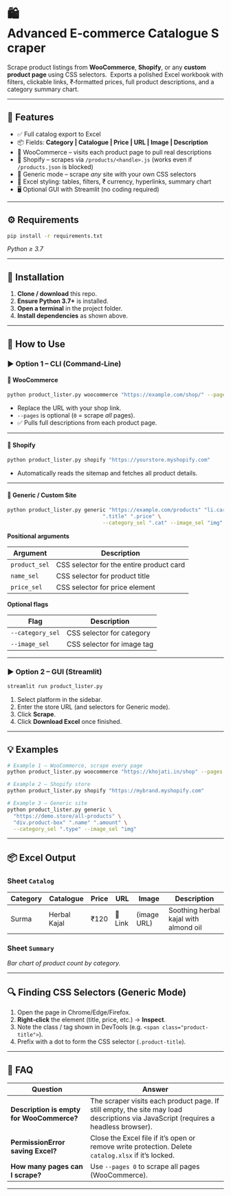 # 🛍️ Advanced E‑commerce Catalogue Scraper

Scrape product listings from **WooCommerce**, **Shopify**, or any **custom product page** using CSS selectors.  Exports a polished Excel workbook with filters, clickable links, ₹‑formatted prices, full product descriptions, and a category summary chart.

---

## 🔧 Features

- ✅ Full catalog export to Excel
- 📦 Fields: **Category | Catalogue | Price | URL | Image | Description**
- 🛒 WooCommerce – visits each product page to pull real descriptions
- 🏪 Shopify – scrapes via `/products/<handle>.js` (works even if `/products.json` is blocked)
- 🧩 Generic mode – scrape *any* site with your own CSS selectors
- 💄 Excel styling: tables, filters, ₹ currency, hyperlinks, summary chart
- 🖥️ Optional GUI with Streamlit (no coding required)

---

## ⚙️ Requirements

```bash
pip install -r requirements.txt
```

*Python ≥ 3.7*

---

## 🔌 Installation

1. **Clone / download** this repo.
2. **Ensure Python 3.7+** is installed.
3. **Open a terminal** in the project folder.
4. **Install dependencies** as shown above.

---

## 🚀 How to Use

### ▶️ Option 1 – CLI (Command‑Line)

#### 🛒 WooCommerce

```bash
python product_lister.py woocommerce "https://example.com/shop/" --pages 5
```

- Replace the URL with your shop link.
- `--pages` is optional (`0` = scrape *all* pages).
- ✅ Pulls full descriptions from each product page.

---

#### 🏪 Shopify

```bash
python product_lister.py shopify "https://yourstore.myshopify.com"
```

- Automatically reads the sitemap and fetches all product details.

---

#### 🧩 Generic / Custom Site

```bash
python product_lister.py generic "https://example.com/products" "li.card" \
                               ".title" ".price" \
                               --category_sel ".cat" --image_sel "img"
```

**Positional arguments**

| Argument      | Description                              |
| ------------- | ---------------------------------------- |
| `product_sel` | CSS selector for the entire product card |
| `name_sel`    | CSS selector for product title           |
| `price_sel`   | CSS selector for price element           |

**Optional flags**

| Flag             | Description                |
| ---------------- | -------------------------- |
| `--category_sel` | CSS selector for category  |
| `--image_sel`    | CSS selector for image tag |

---

### ▶️ Option 2 – GUI (Streamlit)

```bash
streamlit run product_lister.py
```

1. Select platform in the sidebar.
2. Enter the store URL (and selectors for Generic mode).
3. Click **Scrape**.
4. Click **Download Excel** once finished.

---

## 💡 Examples

```bash
# Example 1 – WooCommerce, scrape every page
python product_lister.py woocommerce "https://khojati.in/shop" --pages 0

# Example 2 – Shopify store
python product_lister.py shopify "https://mybrand.myshopify.com"

# Example 3 – Generic site
python product_lister.py generic \
  "https://demo.store/all-products" \
  "div.product-box" ".name" ".amount" \
  --category_sel ".type" --image_sel "img"
```

---

## 📦 Excel Output

### Sheet `Catalog`

| Category | Catalogue    | Price | URL     | Image       | Description                           |
| -------- | ------------ | ----- | ------- | ----------- | ------------------------------------- |
| Surma    | Herbal Kajal | ₹120  | 🔗 Link | (image URL) | Soothing herbal kajal with almond oil |

### Sheet `Summary`

*Bar chart of product count by category.*

---

## 🔍 Finding CSS Selectors (Generic Mode)

1. Open the page in Chrome/Edge/Firefox.
2. **Right‑click** the element (title, price, etc.) → **Inspect**.
3. Note the class / tag shown in DevTools (e.g. `<span class="product-title">`).
4. Prefix with a dot to form the CSS selector (`.product-title`).

---

## 🙋 FAQ

| Question                                  | Answer                                                                                                                             |
| ----------------------------------------- | ---------------------------------------------------------------------------------------------------------------------------------- |
| **Description is empty for WooCommerce?** | The scraper visits each product page. If still empty, the site may load descriptions via JavaScript (requires a headless browser). |
| **PermissionError saving Excel?**         | Close the Excel file if it’s open or remove write protection. Delete `catalog.xlsx` if it’s locked.                                |
| **How many pages can I scrape?**          | Use `--pages 0` to scrape all pages (WooCommerce).                                                                                 |

---


